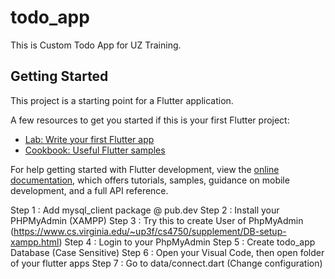# todo_app

This is Custom Todo App for UZ Training.

## Getting Started

This project is a starting point for a Flutter application.

A few resources to get you started if this is your first Flutter project:

- [Lab: Write your first Flutter app](https://docs.flutter.dev/get-started/codelab)
- [Cookbook: Useful Flutter samples](https://docs.flutter.dev/cookbook)

For help getting started with Flutter development, view the
[online documentation](https://docs.flutter.dev/), which offers tutorials,
samples, guidance on mobile development, and a full API reference.

Step 1 : Add mysql_client package @ pub.dev
Step 2 : Install your PHPMyAdmin (XAMPP)
Step 3 : Try this to create User of PhpMyAdmin (https://www.cs.virginia.edu/~up3f/cs4750/supplement/DB-setup-xampp.html)
Step 4 : Login to your PhpMyAdmin
Step 5 : Create todo_app Database (Case Sensitive)
Step 6 : Open your Visual Code, then open folder of your flutter apps
Step 7 : Go to data/connect.dart (Change configuration)
